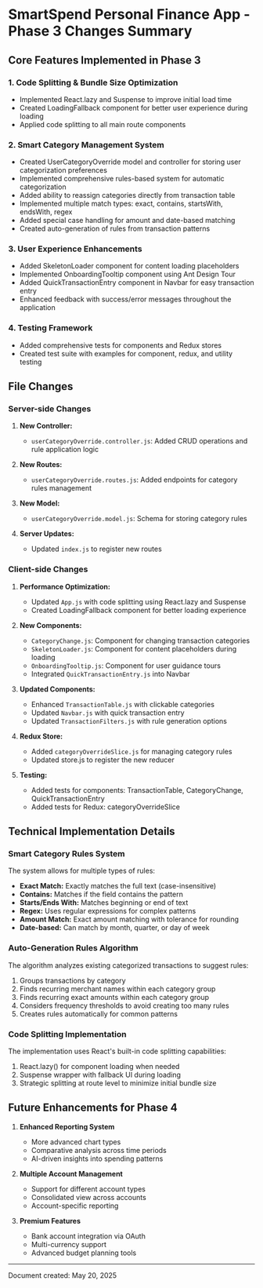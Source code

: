 # SmartSpend Personal Finance App - Phase 3 Changes Summary

## Core Features Implemented in Phase 3

### 1. Code Splitting & Bundle Size Optimization
- Implemented React.lazy and Suspense to improve initial load time
- Created LoadingFallback component for better user experience during loading
- Applied code splitting to all main route components

### 2. Smart Category Management System
- Created UserCategoryOverride model and controller for storing user categorization preferences
- Implemented comprehensive rules-based system for automatic categorization
- Added ability to reassign categories directly from transaction table
- Implemented multiple match types: exact, contains, startsWith, endsWith, regex
- Added special case handling for amount and date-based matching
- Created auto-generation of rules from transaction patterns

### 3. User Experience Enhancements
- Added SkeletonLoader component for content loading placeholders
- Implemented OnboardingTooltip component using Ant Design Tour
- Added QuickTransactionEntry component in Navbar for easy transaction entry
- Enhanced feedback with success/error messages throughout the application

### 4. Testing Framework
- Added comprehensive tests for components and Redux stores
- Created test suite with examples for component, redux, and utility testing

## File Changes

### Server-side Changes
1. **New Controller:** 
   - `userCategoryOverride.controller.js`: Added CRUD operations and rule application logic

2. **New Routes:** 
   - `userCategoryOverride.routes.js`: Added endpoints for category rules management

3. **New Model:** 
   - `userCategoryOverride.model.js`: Schema for storing category rules

4. **Server Updates:**
   - Updated `index.js` to register new routes

### Client-side Changes

1. **Performance Optimization:**
   - Updated `App.js` with code splitting using React.lazy and Suspense
   - Created LoadingFallback component for better loading experience

2. **New Components:**
   - `CategoryChange.js`: Component for changing transaction categories
   - `SkeletonLoader.js`: Component for content placeholders during loading
   - `OnboardingTooltip.js`: Component for user guidance tours
   - Integrated `QuickTransactionEntry.js` into Navbar

3. **Updated Components:**
   - Enhanced `TransactionTable.js` with clickable categories
   - Updated `Navbar.js` with quick transaction entry
   - Updated `TransactionFilters.js` with rule generation options

4. **Redux Store:**
   - Added `categoryOverrideSlice.js` for managing category rules
   - Updated store.js to register the new reducer

5. **Testing:**
   - Added tests for components: TransactionTable, CategoryChange, QuickTransactionEntry
   - Added tests for Redux: categoryOverrideSlice

## Technical Implementation Details

### Smart Category Rules System
The system allows for multiple types of rules:
- **Exact Match:** Exactly matches the full text (case-insensitive)
- **Contains:** Matches if the field contains the pattern
- **Starts/Ends With:** Matches beginning or end of text
- **Regex:** Uses regular expressions for complex patterns
- **Amount Match:** Exact amount matching with tolerance for rounding
- **Date-based:** Can match by month, quarter, or day of week

### Auto-Generation Rules Algorithm
The algorithm analyzes existing categorized transactions to suggest rules:
1. Groups transactions by category
2. Finds recurring merchant names within each category group
3. Finds recurring exact amounts within each category group
4. Considers frequency thresholds to avoid creating too many rules
5. Creates rules automatically for common patterns

### Code Splitting Implementation
The implementation uses React's built-in code splitting capabilities:
1. React.lazy() for component loading when needed
2. Suspense wrapper with fallback UI during loading
3. Strategic splitting at route level to minimize initial bundle size

## Future Enhancements for Phase 4

1. **Enhanced Reporting System**
   - More advanced chart types
   - Comparative analysis across time periods
   - AI-driven insights into spending patterns

2. **Multiple Account Management**
   - Support for different account types
   - Consolidated view across accounts
   - Account-specific reporting

3. **Premium Features**
   - Bank account integration via OAuth
   - Multi-currency support
   - Advanced budget planning tools

---

Document created: May 20, 2025
